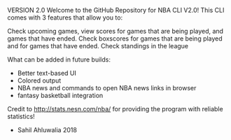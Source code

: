 VERSION 2.0
 Welcome to the GitHub Repository for NBA CLI V2.0! This CLI comes with 3 features that allow you to:
 
 Check upcoming games, view scores for games that are being played, and games that have ended.
 Check boxscores for games that are being played and for games that have ended.
 Check standings in the league
 
 What can be added in future builds:
 - Better text-based UI
 - Colored output
 - NBA news and commands to open NBA news links in browser
 - fantasy basketball integration
 
 Credit to http://stats.nesn.com/nba/ for providing the program with reliable statistics!
 
 - Sahil Ahluwalia 2018
